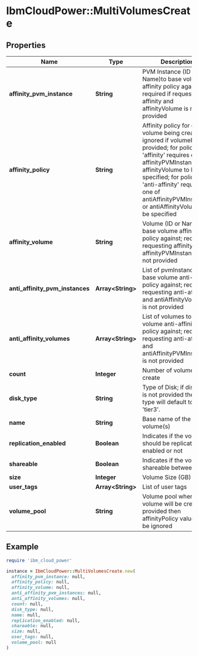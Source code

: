 # IbmCloudPower::MultiVolumesCreate

## Properties

| Name | Type | Description | Notes |
| ---- | ---- | ----------- | ----- |
| **affinity_pvm_instance** | **String** | PVM Instance (ID or Name)to base volume affinity policy against; required if requesting affinity and affinityVolume is not provided | [optional] |
| **affinity_policy** | **String** | Affinity policy for data volume being created; ignored if volumePool provided; for policy &#39;affinity&#39; requires one of affinityPVMInstance or affinityVolume to be specified; for policy &#39;anti-affinity&#39; requires one of antiAffinityPVMInstances or antiAffinityVolumes to be specified | [optional] |
| **affinity_volume** | **String** | Volume (ID or Name) to base volume affinity policy against; required if requesting affinity and affinityPVMInstance is not provided | [optional] |
| **anti_affinity_pvm_instances** | **Array&lt;String&gt;** | List of pvmInstances to base volume anti-affinity policy against; required if requesting anti-affinity and antiAffinityVolumes is not provided | [optional] |
| **anti_affinity_volumes** | **Array&lt;String&gt;** | List of volumes to base volume anti-affinity policy against; required if requesting anti-affinity and antiAffinityPVMInstances is not provided | [optional] |
| **count** | **Integer** | Number of volumes to create | [optional] |
| **disk_type** | **String** | Type of Disk; if diskType is not provided the disk type will default to &#39;tier3&#39;. | [optional] |
| **name** | **String** | Base name of the volume(s) |  |
| **replication_enabled** | **Boolean** | Indicates if the volume should be replication enabled or not | [optional] |
| **shareable** | **Boolean** | Indicates if the volume is shareable between VMs | [optional] |
| **size** | **Integer** | Volume Size (GB) |  |
| **user_tags** | **Array&lt;String&gt;** | List of user tags | [optional] |
| **volume_pool** | **String** | Volume pool where the volume will be created; if provided then affinityPolicy value will be ignored | [optional] |

## Example

```ruby
require 'ibm_cloud_power'

instance = IbmCloudPower::MultiVolumesCreate.new(
  affinity_pvm_instance: null,
  affinity_policy: null,
  affinity_volume: null,
  anti_affinity_pvm_instances: null,
  anti_affinity_volumes: null,
  count: null,
  disk_type: null,
  name: null,
  replication_enabled: null,
  shareable: null,
  size: null,
  user_tags: null,
  volume_pool: null
)
```

